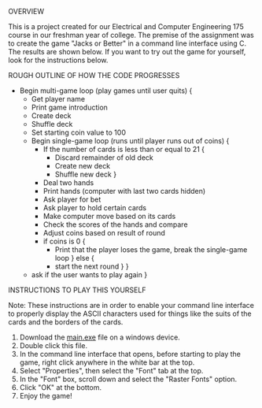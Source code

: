 OVERVIEW

This is a project created for our Electrical and Computer Engineering 175 course in our freshman year of college.
The premise of the assignment was to create the game "Jacks or Better" in a command line interface using C.
The results are shown below. If you want to try out the game for yourself, look for the instructions below.

ROUGH OUTLINE OF HOW THE CODE PROGRESSES

- Begin multi-game loop (play games until user quits) {
  - Get player name
  - Print game introduction
  - Create deck
  - Shuffle deck
  - Set starting coin value to 100
  - Begin single-game loop (runs until player runs out of coins) {
    - If the number of cards is less than or equal to 21 {
      - Discard remainder of old deck
      - Create new deck
      - Shuffle new deck
    }
    - Deal two hands
    - Print hands (computer with last two cards hidden)
    - Ask player for bet
    - Ask player to hold certain cards
    - Make computer move based on its cards
    - Check the scores of the hands and compare
    - Adjust coins based on result of round
    - if coins is 0 {
      - Print that the player loses the game, break the single-game loop
    } else {
      - start the next round
    }
  }
  - ask if the user wants to play again
}

INSTRUCTIONS TO PLAY THIS YOURSELF

Note: These instructions are in order to enable your command line interface to properly display the ASCII characters used for things like the suits of the cards and the borders of the cards.

1. Download the [main.exe](https://www.github.com/) file on a windows device.
2. Double click this file.
3. In the command line interface that opens, before starting to play the game, right click anywhere in the white bar at the top.
4. Select "Properties", then select the "Font" tab at the top.
5. In the "Font" box, scroll down and select the "Raster Fonts" option.
6. Click "OK" at the bottom.
7. Enjoy the game!

